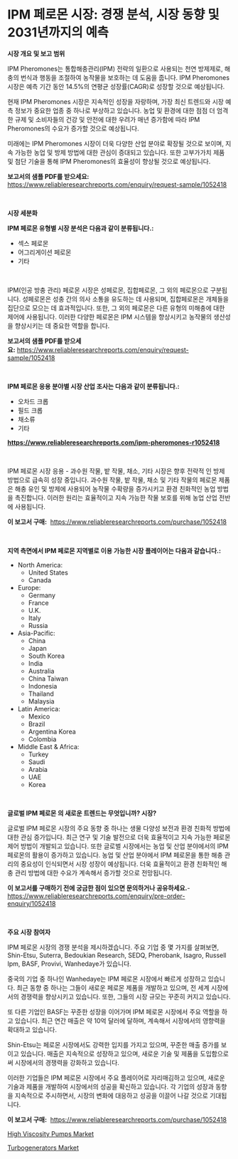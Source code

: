 <p><h1>IPM 페로몬 시장: 경쟁 분석, 시장 동향 및 2031년까지의 예측</h1></p><p><strong>시장 개요 및 보고 범위</strong></p>
<p><p>IPM Pheromones는 통합해충관리(IPM) 전략의 일환으로 사용되는 천연 방제제로, 해충의 번식과 행동을 조절하여 농작물을 보호하는 데 도움을 줍니다. IPM Pheromones 시장은 예측 기간 동안 14.5%의 연평균 성장률(CAGR)로 성장할 것으로 예상됩니다. </p><p>현재 IPM Pheromones 시장은 지속적인 성장을 자랑하며, 가장 최신 트렌드와 시장 예측 정보가 중요한 업종 중 하나로 부상하고 있습니다. 농업 및 환경에 대한 점점 더 엄격한 규제 및 소비자들의 건강 및 안전에 대한 우려가 매년 증가함에 따라 IPM Pheromones의 수요가 증가할 것으로 예상됩니다.</p><p>미래에는 IPM Pheromones 시장이 더욱 다양한 산업 분야로 확장될 것으로 보이며, 지속 가능한 농업 및 방제 방법에 대한 관심이 증대되고 있습니다. 또한 고부가가치 제품 및 첨단 기술을 통해 IPM Pheromones의 효율성이 향상될 것으로 예상됩니다.</p></p>
<p><strong>보고서의 샘플 PDF를 받으세요:</strong> <a href="https://www.reliableresearchreports.com/enquiry/request-sample/1052418">https://www.reliableresearchreports.com/enquiry/request-sample/1052418</a></p>
<p>&nbsp;</p>
<p><strong>시장 세분화</strong></p>
<p><strong>IPM 페로몬 유형별 시장 분석은 다음과 같이 분류됩니다.:</strong></p>
<p><ul><li>섹스 페로몬</li><li>어그리게이션 페로몬</li><li>기타</li></ul></p>
<p>&nbsp;</p>
<p><p>IPM(인공 방충 관리) 페로몬 시장은 성페로몬, 집합페로몬, 그 외의 페로몬으로 구분됩니다. 성페로몬은 성충 간의 의사 소통을 유도하는 데 사용되며, 집합페로몬은 개체들을 집단으로 모으는 데 효과적입니다. 또한, 그 외의 페로몬은 다른 유형의 미해충에 대한 제어에 사용됩니다. 이러한 다양한 페로몬은 IPM 시스템을 향상시키고 농작물의 생산성을 향상시키는 데 중요한 역할을 합니다.</p></p>
<p><strong>보고서의 샘플 PDF를 받으세요:</strong>&nbsp;<a href="https://www.reliableresearchreports.com/enquiry/request-sample/1052418">https://www.reliableresearchreports.com/enquiry/request-sample/1052418</a></p>
<p>&nbsp;</p>
<p><strong> IPM 페로몬 응용 분야별 시장 산업 조사는 다음과 같이 분류됩니다.:</strong></p>
<p><ul><li>오차드 크롭</li><li>필드 크롭</li><li>채소류</li><li>기타</li></ul></p>
<p><strong><a href="https://www.reliableresearchreports.com/ipm-pheromones-r1052418">https://www.reliableresearchreports.com/ipm-pheromones-r1052418</a></strong></p>
<p>&nbsp;</p>
<p><p>IPM 페로몬 시장 응용 - 과수원 작물, 밭 작물, 채소, 기타 시장은 향후 전략적 인 방제 방법으로 급속히 성장 중입니다. 과수원 작물, 밭 작물, 채소 및 기타 작물의 페로몬 제품은 해충 유인 및 방제에 사용되어 농작물 수확량을 증가시키고 환경 친화적인 농업 방법을 촉진합니다. 이러한 원리는 효율적이고 지속 가능한 작물 보호를 위해 농업 산업 전반에 사용됩니다.</p></p>
<p><strong>이 보고서 구매:</strong>&nbsp; <a href="https://www.reliableresearchreports.com/purchase/1052418">https://www.reliableresearchreports.com/purchase/1052418</a></p>
<p>&nbsp;</p>
<p><strong>지역 측면에서 IPM 페로몬 지역별로 이용 가능한 시장 플레이어는 다음과 같습니다.:</strong></p>
<p><ul>
    <li>
        North America:
        <ul>
            <li>United States</li>
            <li>Canada</li>
        </ul>
    </li>
    <li>
        Europe:
        <ul>
            <li>Germany</li>
            <li>France</li>
            <li>U.K.</li>
            <li>Italy</li>
            <li>Russia</li>
        </ul>
    </li>
    <li>
        Asia-Pacific:
        <ul>
            <li>China</li>
            <li>Japan</li>
            <li>South Korea</li>
            <li>India</li>
            <li>Australia</li>
            <li>China Taiwan</li>
            <li>Indonesia</li>
            <li>Thailand</li>
            <li>Malaysia</li>
        </ul>
    </li>
    <li>
        Latin America:
        <ul>
            <li>Mexico</li>
            <li>Brazil</li>
            <li>Argentina Korea</li>
            <li>Colombia</li>
        </ul>
    </li>
    <li>
        Middle East & Africa:
        <ul>
            <li>Turkey</li>
            <li>Saudi</li>
            <li>Arabia</li>
            <li>UAE</li>
            <li>Korea</li>
        </ul>
    </li>
    </ul></p>
<p>&nbsp;</p>
<p><strong>글로벌 IPM 페로몬 의 새로운 트렌드는 무엇입니까? 시장?</strong></p>
<p><p>글로벌 IPM 페로몬 시장의 주요 동향 중 하나는 생물 다양성 보전과 환경 친화적 방법에 대한 관심 증가입니다. 최근 연구 및 기술 발전으로 더욱 효율적이고 지속 가능한 페로몬 제어 방법이 개발되고 있습니다. 또한 글로벌 시장에서는 농업 및 산업 분야에서의 IPM 페로몬의 활용이 증가하고 있습니다. 농업 및 산업 분야에서 IPM 페로몬을 통한 해충 관리의 중요성이 인식되면서 시장 성장이 예상됩니다. 더욱 효율적이고 환경 친화적인 해충 관리 방법에 대한 수요가 계속해서 증가할 것으로 전망됩니다.</p></p>
<p><strong>이 보고서를 구매하기 전에 궁금한 점이 있으면 문의하거나 공유하세요.</strong>- <a href="https://www.reliableresearchreports.com/enquiry/pre-order-enquiry/1052418">https://www.reliableresearchreports.com/enquiry/pre-order-enquiry/1052418</a></p>
<p>&nbsp;</p>
<p><strong>주요 시장 참여자</strong></p>
<p><p>IPM 페로몬 시장의 경쟁 분석을 제시하겠습니다. 주요 기업 중 몇 가지를 살펴보면, Shin-Etsu, Suterra, Bedoukian Research, SEDQ, Pherobank, Isagro, Russell Ipm, BASF, Provivi, Wanhedaye가 있습니다. </p><p>중국의 기업 중 하나인 Wanhedaye는 IPM 페로몬 시장에서 빠르게 성장하고 있습니다. 최근 동향 중 하나는 그들이 새로운 페로몬 제품을 개발하고 있으며, 전 세계 시장에서의 경쟁력을 향상시키고 있습니다. 또한, 그들의 시장 규모는 꾸준히 커지고 있습니다.</p><p>또 다른 기업인 BASF는 꾸준한 성장을 이어가며 IPM 페로몬 시장에서 주요 역할을 하고 있습니다. 최근 연간 매출은 약 10억 달러에 달하며, 계속해서 시장에서의 영향력을 확대하고 있습니다.</p><p>Shin-Etsu는 페로몬 시장에서도 강력한 입지를 가지고 있으며, 꾸준한 매출 증가를 보이고 있습니다. 매출은 지속적으로 성장하고 있으며, 새로운 기술 및 제품을 도입함으로써 시장에서의 경쟁력을 강화하고 있습니다.</p><p>이러한 기업들은 IPM 페로몬 시장에서 주요 플레이어로 자리매김하고 있으며, 새로운 기술과 제품을 개발하여 시장에서의 성공을 확신하고 있습니다. 각 기업의 성장과 동향을 지속적으로 주시하면서, 시장의 변화에 대응하고 성공을 이끌어 나갈 것으로 기대됩니다.</p></p>
<p><strong>이 보고서 구매:</strong>&nbsp;&nbsp;<a href="https://www.reliableresearchreports.com/purchase/1052418">https://www.reliableresearchreports.com/purchase/1052418</a></p>
<p><p><a href="https://github.com/jerrycopelandthomaswsqd8q/Market-Research-Report-List-2/blob/main/high-viscosity-pumps-market.md">High Viscosity Pumps Market</a></p><p><a href="https://github.com/brenzgnarento/Market-Research-Report-List-2/blob/main/turbogenerators-market.md">Turbogenerators Market</a></p></p>